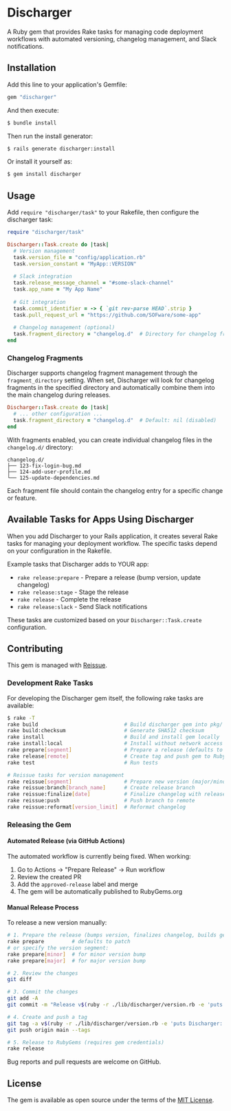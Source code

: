 # Discharger

A Ruby gem that provides Rake tasks for managing code deployment workflows with automated versioning, changelog management, and Slack notifications.

## Installation

Add this line to your application's Gemfile:

```ruby
gem "discharger"
```

And then execute:
```bash
$ bundle install
```

Then run the install generator:
```bash
$ rails generate discharger:install
```

Or install it yourself as:
```bash
$ gem install discharger
```

## Usage

Add `require "discharger/task"` to your Rakefile, then configure the discharger task:

```ruby
require "discharger/task"

Discharger::Task.create do |task|
  # Version management
  task.version_file = "config/application.rb"
  task.version_constant = "MyApp::VERSION"
  
  # Slack integration
  task.release_message_channel = "#some-slack-channel"
  task.app_name = "My App Name"
  
  # Git integration
  task.commit_identifier = -> { `git rev-parse HEAD`.strip }
  task.pull_request_url = "https://github.com/SOFware/some-app"
  
  # Changelog management (optional)
  task.fragment_directory = "changelog.d"  # Directory for changelog fragments
end
```

### Changelog Fragments

Discharger supports changelog fragment management through the `fragment_directory` setting. When set, Discharger will look for changelog fragments in the specified directory and automatically combine them into the main changelog during releases.

```ruby
Discharger::Task.create do |task|
  # ... other configuration ...
  task.fragment_directory = "changelog.d"  # Default: nil (disabled)
end
```

With fragments enabled, you can create individual changelog files in the `changelog.d/` directory:

```
changelog.d/
├── 123-fix-login-bug.md
├── 124-add-user-profile.md
└── 125-update-dependencies.md
```

Each fragment file should contain the changelog entry for a specific change or feature.

## Available Tasks for Apps Using Discharger

When you add Discharger to your Rails application, it creates several Rake tasks for managing your deployment workflow. The specific tasks depend on your configuration in the Rakefile.

Example tasks that Discharger adds to YOUR app:
- `rake release:prepare` - Prepare a release (bump version, update changelog)
- `rake release:stage` - Stage the release
- `rake release` - Complete the release
- `rake release:slack` - Send Slack notifications

These tasks are customized based on your `Discharger::Task.create` configuration.

## Contributing

This gem is managed with [Reissue](https://github.com/SOFware/reissue).

### Development Rake Tasks

For developing the Discharger gem itself, the following rake tasks are available:

```bash
$ rake -T
rake build                            # Build discharger gem into pkg/
rake build:checksum                   # Generate SHA512 checksum
rake install                          # Build and install gem locally
rake install:local                    # Install without network access
rake prepare[segment]                 # Prepare a release (defaults to patch)
rake release[remote]                  # Create tag and push gem to RubyGems
rake test                             # Run tests

# Reissue tasks for version management
rake reissue[segment]                 # Prepare new version (major/minor/patch)
rake reissue:branch[branch_name]      # Create release branch
rake reissue:finalize[date]           # Finalize changelog with release date
rake reissue:push                     # Push branch to remote
rake reissue:reformat[version_limit]  # Reformat changelog
```

### Releasing the Gem

#### Automated Release (via GitHub Actions)

The automated workflow is currently being fixed. When working:
1. Go to Actions → "Prepare Release" → Run workflow
2. Review the created PR
3. Add the `approved-release` label and merge
4. The gem will be automatically published to RubyGems.org

#### Manual Release Process

To release a new version manually:

```bash
# 1. Prepare the release (bumps version, finalizes changelog, builds gem)
rake prepare         # defaults to patch
# or specify the version segment:
rake prepare[minor]  # for minor version bump
rake prepare[major]  # for major version bump

# 2. Review the changes
git diff

# 3. Commit the changes
git add -A
git commit -m "Release v$(ruby -r ./lib/discharger/version.rb -e 'puts Discharger::VERSION')"

# 4. Create and push a tag
git tag -a v$(ruby -r ./lib/discharger/version.rb -e 'puts Discharger::VERSION') -m "Release v$(ruby -r ./lib/discharger/version.rb -e 'puts Discharger::VERSION')"
git push origin main --tags

# 5. Release to RubyGems (requires gem credentials)
rake release
```


Bug reports and pull requests are welcome on GitHub.

## License

The gem is available as open source under the terms of the [MIT License](https://opensource.org/licenses/MIT).
